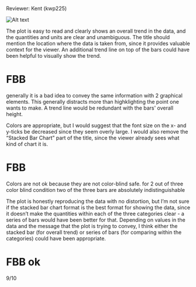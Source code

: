 Reviewer: Kent (kwp225)

![Alt text](911_calls.png)

The plot is easy to read and clearly shows an overall trend in the data, and the quantities and units are clear and unambiguous. The title should mention the location where the data is taken from, since it provides valuable context for the viewer. An additional trend line on top of the bars could have been helpful to visually show the trend. 

# FBB
generally it is a bad idea to convey the same information with 2 graphical elements. This generally distracts more than highklighting the point one wants to make. A trend line would be redundant with the bars' overall height.


Colors are appropriate, but I would suggest that the font size on the x- and y-ticks be decreased since they seem overly large. I would also remove the “Stacked Bar Chart” part of the title, since the viewer already sees what kind of chart it is. 

# FBB 
Colors are not ok because they are not color-blind safe. for 2 out of three color blind condition two of the three bars are absolutely indistinguishable

The plot is honestly reproducing the data with no distortion, but I’m not sure if the stacked bar chart format is the best format for showing the data, since it doesn’t make the quantities within each of the three categories clear - a series of bars would have been better for that. Depending on values in the data and the message that the plot is trying to convey, I think either the stacked bar (for overall trend) or series of bars (for comparing within the categories) could have been appropriate. 

# FBB ok
9/10
